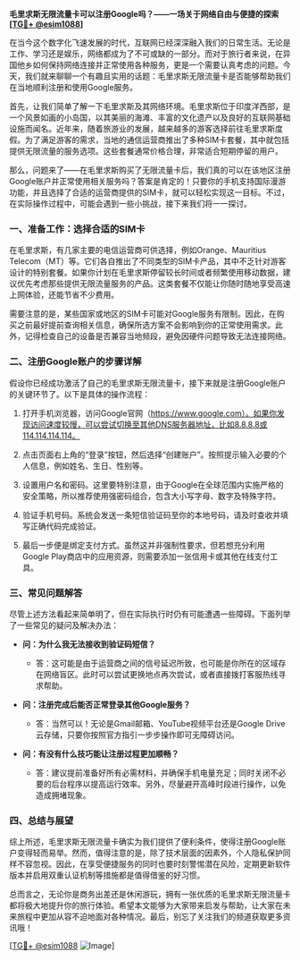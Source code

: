 **毛里求斯无限流量卡可以注册Google吗？——一场关于网络自由与便捷的探索[[TG💪+ @esim1088](https://t.me/s/esim1088)]**

在当今这个数字化飞速发展的时代，互联网已经深深融入我们的日常生活。无论是工作、学习还是娱乐，网络都成为了不可或缺的一部分。而对于旅行者来说，在异国他乡如何保持网络连接并正常使用各种服务，更是一个需要认真考虑的问题。今天，我们就来聊聊一个有趣且实用的话题：毛里求斯无限流量卡是否能够帮助我们在当地顺利注册和使用Google服务。

首先，让我们简单了解一下毛里求斯及其网络环境。毛里求斯位于印度洋西部，是一个风景如画的小岛国，以其美丽的海滩、丰富的文化遗产以及良好的互联网基础设施而闻名。近年来，随着旅游业的发展，越来越多的游客选择前往毛里求斯度假。为了满足游客的需求，当地的通信运营商推出了多种SIM卡套餐，其中就包括提供无限流量的服务选项。这些套餐通常价格合理，非常适合短期停留的用户。

那么，问题来了——在毛里求斯购买了无限流量卡后，我们真的可以在该地区注册Google账户并正常使用相关服务吗？答案是肯定的！只要你的手机支持国际漫游功能，并且选择了合适的运营商提供的SIM卡，就可以轻松实现这一目标。不过，在实际操作过程中，可能会遇到一些小挑战，接下来我们将一一探讨。

### **一、准备工作：选择合适的SIM卡**

在毛里求斯，有几家主要的电信运营商可供选择，例如Orange、Mauritius Telecom（MT）等。它们各自推出了不同类型的SIM卡产品，其中不乏针对游客设计的特别套餐。如果你计划在毛里求斯停留较长时间或者频繁使用移动数据，建议优先考虑那些提供无限流量服务的产品。这类套餐不仅能让你随时随地享受高速上网体验，还能节省不少费用。

需要注意的是，某些国家或地区的SIM卡可能对Google服务有限制。因此，在购买之前最好提前查询相关信息，确保所选方案不会影响到你的正常使用需求。此外，记得检查自己的设备是否兼容当地频段，避免因硬件问题导致无法连接网络。

### **二、注册Google账户的步骤详解**

假设你已经成功激活了自己的毛里求斯无限流量卡，接下来就是注册Google账户的关键环节了。以下是具体的操作流程：

1. 打开手机浏览器，访问Google官网（https://www.google.com）。如果你发现访问速度较慢，可以尝试切换至其他DNS服务器地址，比如8.8.8.8或114.114.114.114。
   
2. 点击页面右上角的“登录”按钮，然后选择“创建账户”。按照提示输入必要的个人信息，例如姓名、生日、性别等。

3. 设置用户名和密码。这里要特别注意，由于Google在全球范围内实施严格的安全策略，所以推荐使用强密码组合，包含大小写字母、数字及特殊字符。

4. 验证手机号码。系统会发送一条短信验证码至你的本地号码，请及时查收并填写正确代码完成验证。

5. 最后一步便是绑定支付方式。虽然这并非强制性要求，但若想充分利用Google Play商店中的应用资源，则需要添加一张信用卡或其他在线支付工具。

### **三、常见问题解答**

尽管上述方法看起来简单明了，但在实际执行时仍有可能遭遇一些障碍。下面列举了一些常见的疑问及解决办法：

- **问：为什么我无法接收到验证码短信？**
  - 答：这可能是由于运营商之间的信号延迟所致，也可能是你所在的区域存在网络盲区。此时可以尝试更换地点再次尝试，或者直接拨打客服热线寻求帮助。

- **问：注册完成后能否正常登录其他Google服务？**
  - 答：当然可以！无论是Gmail邮箱、YouTube视频平台还是Google Drive云存储，只要你按照官方指引一步步操作即可无障碍访问。

- **问：有没有什么技巧能让注册过程更加顺畅？**
  - 答：建议提前准备好所有必需材料，并确保手机电量充足；同时关闭不必要的后台程序以提高运行效率。另外，尽量避开高峰时段进行操作，以免造成拥堵现象。

### **四、总结与展望**

综上所述，毛里求斯无限流量卡确实为我们提供了便利条件，使得注册Google账户变得轻而易举。然而，值得注意的是，除了技术层面的因素外，个人隐私保护同样不容忽视。因此，在享受便捷服务的同时也要时刻警惕潜在风险，定期更新软件版本并启用双重认证机制等措施都是值得借鉴的好习惯。

总而言之，无论你是商务出差还是休闲游玩，拥有一张优质的毛里求斯无限流量卡都将极大地提升你的旅行体验。希望本文能够为大家带来启发与帮助，让大家在未来旅程中更加从容不迫地面对各种情况。最后，别忘了关注我们的频道获取更多资讯哦！

[[TG💪+ @esim1088](https://t.me/s/esim1088) ![Image](https://i.postimg.cc/4NQfJmqS/Snipaste-2025-05-13-00-14-12.png)]